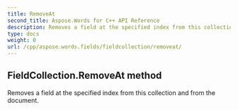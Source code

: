 ```yaml
---
title: RemoveAt
second_title: Aspose.Words for C++ API Reference
description: Removes a field at the specified index from this collection and from the document. 
type: docs
weight: 0
url: /cpp/aspose.words.fields/fieldcollection/removeat/
---
```

## FieldCollection.RemoveAt method


Removes a field at the specified index from this collection and from the document. 


